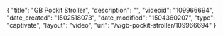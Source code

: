 {
    "title": "GB Pockit Stroller",
    "description": "",
    "videoid": "109966694",
    "date_created": "1502518073",
    "date_modified": "1504360207",
    "type": "captivate",
    "layout": "video",
    "url": "\/v\/gb-pockit-stroller\/109966694"
}